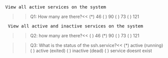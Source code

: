<pre>View all active services on the system </pre>
>>Q1: How many are there?<<
(*) 46
( ) 90
( ) 73
( ) 121

<pre> View all active and inactive services on the system</pre>
>>Q2: how many are there?<<
( ) 46
(*) 90
( ) 73
( ) 121

>>Q3: What is the status of the ssh.service?<<
(*) active (running)
( ) active (exited)
( ) inactive (dead)
( ) service doesnt exist




